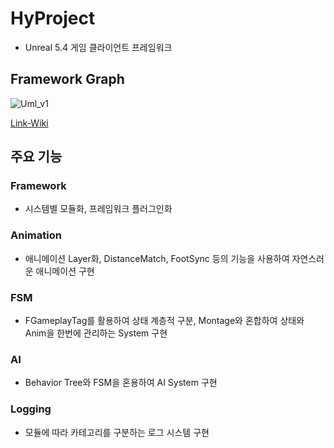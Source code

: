 # HyProject

- Unreal 5.4 게임 클라이언트 프레임워크

## Framework Graph
![Uml_v1](https://github.com/user-attachments/assets/6e484ce5-ca61-4479-8017-c3b3b84a158c)


[Link-Wiki](https://github.com/curryboy371/HyProject/wiki)

## 주요 기능

### Framework
- 시스템별 모듈화, 프레임워크 플러그인화

### Animation
- 애니메이션 Layer화, DistanceMatch, FootSync 등의 기능을 사용하여 자연스러운 애니메이션 구현

### FSM
- FGameplayTag를 활용하여 상태 계층적 구분, Montage와 혼합하여 상태와 Anim을 한번에 관리하는 System 구현

### AI
- Behavior Tree와 FSM을 혼용하여 AI System 구현

### Logging
- 모듈에 따라 카테고리를 구분하는 로그 시스템 구현
